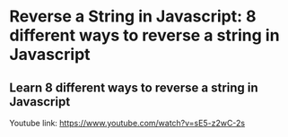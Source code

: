 # Reverse a String in Javascript: 8 different ways to reverse a string in Javascript
## Learn 8 different ways to reverse a string in Javascript

Youtube link:
https://www.youtube.com/watch?v=sE5-z2wC-2s
